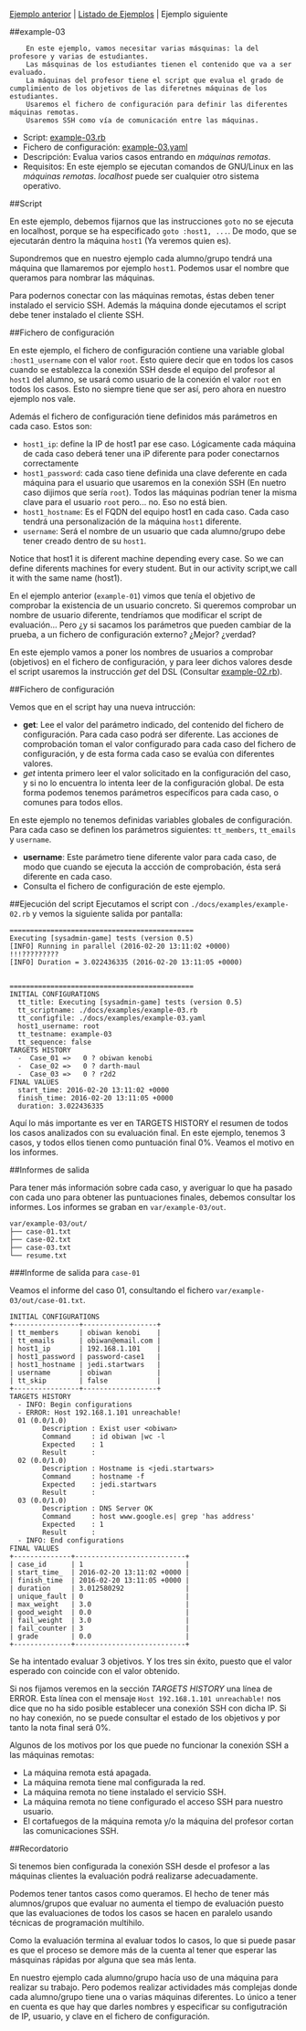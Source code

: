 
[Ejemplo anterior](./example-02.md) | [Listado de Ejemplos](./ejemplos.md) | Ejemplo siguiente

##example-03

```
    En este ejemplo, vamos necesitar varias másquinas: la del profesore y varias de estudiantes.
    Las másquinas de los estudiantes tienen el contenido que va a ser evaluado.
    La máquinas del profesor tiene el script que evalua el grado de cumplimiento de los objetivos de las diferetnes máquinas de los estudiantes.
    Usaremos el fichero de configuración para definir las diferentes máquinas remotas.
    Usaremos SSH como vía de comunicación entre las máquinas.
```

* Script: [example-03.rb](../examples/example-03.rb) 
* Fichero de configuración: [example-03.yaml](../examples/example-03.yaml)
* Descripción: Evalua varios casos entrando en *máquinas remotas*.
* Requisitos: En este ejemplo se ejecutan comandos de GNU/Linux en las *máquinas remotas*.
*localhost* puede ser cualquier otro sistema operativo.

##Script

En este ejemplo, debemos fijarnos que las instrucciones `goto` no se ejecuta en localhost,
porque se ha especificado `goto :host1, ...`. De modo, que se ejecutarán dentro
la máquina `host1` (Ya veremos quien es).

Supondremos que en nuestro ejemplo cada alumno/grupo tendrá una máquina que llamaremos
por ejemplo `host1`. Podemos usar el nombre que queramos para nombrar las máquinas.

Para podernos conectar con las máquinas remotas, éstas deben tener instalado el servicio SSH.
Además la máquina donde ejecutamos el script debe tener instalado el cliente SSH.

##Fichero de configuración

En este ejemplo, el fichero de configuración contiene una variable global
`:host1_username` con el valor `root`. Esto quiere decir que en todos los casos
cuando se establezca la conexión SSH desde el equipo del profesor al `host1` del alumno,
se usará como usuario de la conexión el valor `root` en todos los casos. Esto no siempre
tiene que ser así, pero ahora en nuestro ejemplo nos vale.

Además el fichero de configuración tiene definidos más parámetros en cada caso.
Estos son:
* `host1_ip`: define la IP de host1 par ese caso. Lógicamente cada máquina de cada caso
deberá tener una iP diferente para poder conectarnos correctamente
* `host1_password`: cada caso tiene definida una clave deferente en cada máquina para
el usuario que usaremos en la conexión SSH (En nuetro caso dijimos que sería `root`).
Todos las máquinas podrían tener la misma clave para el usuario `root` pero... no.
Eso no está bien.
* `host1_hostname`: Es el FQDN del equipo host1 en cada caso. Cada caso tendrá
una personalización de la máquina `host1` diferente.
* `username`: Será el nombre de un usuario que cada alumno/grupo debe tener
creado dentro de su `host1`.

Notice that host1 it is diferent machine depending every case. So we can define
diferents machines for every student. But in our activity script,we call it with the
same name (host1).



En el ejemplo anterior (`example-01`) vimos que tenía el objetivo de
comprobar la existencia de un usuario concreto. Si queremos comprobar 
un nombre de usuario diferente, tendríamos que modificar el script de 
evaluación... Pero ¿y si sacamos los parámetros que pueden cambiar 
de la prueba, a un fichero de configuración externo? ¿Mejor? ¿verdad?

En este ejemplo vamos a poner los nombres de usuarios a comprobar (objetivos)
en el fichero de configuración, y para leer dichos valores desde el script usaremos
la instrucción *get* del DSL (Consultar [example-02.rb](../examples/example-02.rb)).

##Fichero de configuración

Vemos que en el script hay una nueva intrucción:
* **get**: Lee el valor del parámetro indicado, del contenido del fichero 
de configuración. Para cada caso podrá ser diferente. Las acciones de 
comprobación toman el valor configurado para cada caso del fichero 
de configuración, y de esta forma cada caso se evalúa con diferentes valores.
* *get* intenta primero leer el valor solicitado en la configuración del caso,
y si no lo encuentra lo intenta leer de la configuración global. De esta forma
podemos tenemos parámetros específicos para cada caso, o comunes para todos
ellos.

En este ejemplo no tenemos definidas variables globales de configuración.
Para cada caso se definen los parámetros siguientes: `tt_members`, `tt_emails` 
y `username`.
* **username**: Este parámetro tiene diferente valor para cada caso, de modo
que cuando se ejecuta la accción de comprobación, ésta será diferente en cada
caso.
* Consulta el fichero de configuración de este ejemplo.

##Ejecución del script
Ejecutamos el script con `./docs/examples/example-02.rb` y vemos la siguiente salida por pantalla:

```
=============================================
Executing [sysadmin-game] tests (version 0.5)
[INFO] Running in parallel (2016-02-20 13:11:02 +0000)
!!!?????????
[INFO] Duration = 3.022436335 (2016-02-20 13:11:05 +0000)


=============================================
INITIAL CONFIGURATIONS
  tt_title: Executing [sysadmin-game] tests (version 0.5)
  tt_scriptname: ./docs/examples/example-03.rb
  tt_configfile: ./docs/examples/example-03.yaml
  host1_username: root
  tt_testname: example-03
  tt_sequence: false
TARGETS HISTORY
  -  Case_01 =>   0 ? obiwan kenobi
  -  Case_02 =>   0 ? darth-maul
  -  Case_03 =>   0 ? r2d2
FINAL VALUES
  start_time: 2016-02-20 13:11:02 +0000
  finish_time: 2016-02-20 13:11:05 +0000
  duration: 3.022436335

```

Aquí lo más importante es ver en TARGETS HISTORY el resumen de todos los casos analizados
con su evaluación final. En este ejemplo, tenemos 3 casos, y todos ellos tienen
como puntuación final 0%. Veamos el motivo en los informes.

##Informes de salida

Para tener más información sobre cada caso, y averiguar lo que ha pasado
con cada uno para obtener las puntuaciones finales, debemos consultar 
los informes. Los informes se graban en `var/example-03/out`.

```
var/example-03/out/
├── case-01.txt
├── case-02.txt
├── case-03.txt
└── resume.txt
```

###Informe de salida para `case-01`

Veamos el informe del caso 01, consultando el fichero `var/example-03/out/case-01.txt`.
```
INITIAL CONFIGURATIONS
+----------------+------------------+
| tt_members     | obiwan kenobi    |
| tt_emails      | obiwan@email.com |
| host1_ip       | 192.168.1.101    |
| host1_password | password-case1   |
| host1_hostname | jedi.startwars   |
| username       | obiwan           |
| tt_skip        | false            |
+----------------+------------------+
TARGETS HISTORY
  - INFO: Begin configurations
  - ERROR: Host 192.168.1.101 unreachable!
  01 (0.0/1.0)
  		Description : Exist user <obiwan>
  		Command     : id obiwan |wc -l
  		Expected    : 1
  		Result      : 
  02 (0.0/1.0)
  		Description : Hostname is <jedi.startwars>
  		Command     : hostname -f
  		Expected    : jedi.startwars
  		Result      : 
  03 (0.0/1.0)
  		Description : DNS Server OK
  		Command     : host www.google.es| grep 'has address'
  		Expected    : 1
  		Result      : 
  - INFO: End configurations
FINAL VALUES
+--------------+---------------------------+
| case_id      | 1                         |
| start_time_  | 2016-02-20 13:11:02 +0000 |
| finish_time  | 2016-02-20 13:11:05 +0000 |
| duration     | 3.012580292               |
| unique_fault | 0                         |
| max_weight   | 3.0                       |
| good_weight  | 0.0                       |
| fail_weight  | 3.0                       |
| fail_counter | 3                         |
| grade        | 0.0                       |
+--------------+---------------------------+
```

Se ha intentado evaluar 3 objetivos. Y los tres sin éxito, puesto que el valor
esperado con coincide con el valor obtenido.

Si nos fijamos veremos en la sección *TARGETS HISTORY* una línea de ERROR.
Esta línea con el mensaje `Host 192.168.1.101 unreachable!` nos dice que no ha 
sido posible establecer una conexión SSH con dicha IP. Si no hay conexión,
no se puede consultar el estado de los objetivos y por tanto la nota final
será 0%.

Algunos de los motivos por los que puede no funcionar la conexión SSH a las máquinas remotas:
* La máquina remota está apagada.
* La máquina remota tiene mal configurada la red.
* La máquina remota no tiene instalado el servicio SSH.
* La máquina remota no tiene configurado el acceso SSH para nuestro usuario.
* El cortafuegos de la máquina remota y/o la máquina del profesor cortan las comunicaciones SSH.

##Recordatorio

Si tenemos bien configurada la conexión SSH desde el profesor a las máquinas clientes la 
evaluación podrá realizarse adecuadamente.

Podemos tener tantos casos como queramos. El hecho de tener más alumnos/grupos que evaluar
no aumenta el tiempo de evaluación puesto que las evaluaciones de todos los casos se hacen
en paralelo usando técnicas de programación multihilo.

Como la evaluación termina al evaluar todos lo casos, lo que si puede pasar es que el proceso
se demore más de la cuenta al tener que esperar las másquinas rápidas por alguna que
sea más lenta.

En nuestro ejemplo cada alumno/grupo hacía uso de una máquina para realizar su trabajo.
Pero podemos realizar actividades más complejas donde cada alumno/grupo tiene una o varias
máquinas diferentes. Lo único a tener en cuenta es que hay que darles nombres y especificar
su configutración de IP, usuario, y clave en el fichero de configuración.
